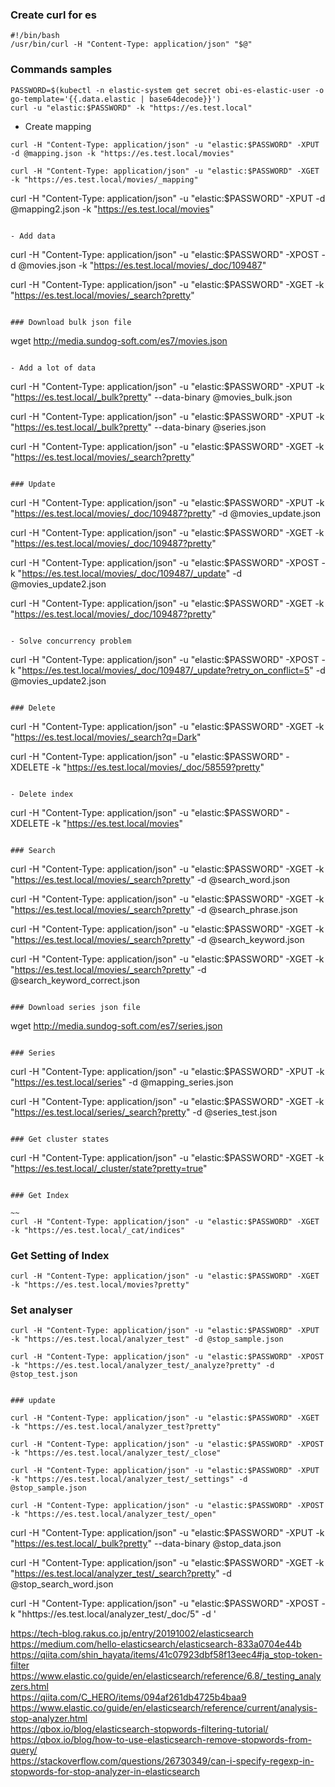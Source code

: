 ### Create curl for es

~~~shell
#!/bin/bash
/usr/bin/curl -H "Content-Type: application/json" "$@"
~~~

### Commands samples

~~~
PASSWORD=$(kubectl -n elastic-system get secret obi-es-elastic-user -o go-template='{{.data.elastic | base64decode}}')
curl -u "elastic:$PASSWORD" -k "https://es.test.local"
~~~

- Create mapping
~~~
curl -H "Content-Type: application/json" -u "elastic:$PASSWORD" -XPUT -d @mapping.json -k "https://es.test.local/movies"

curl -H "Content-Type: application/json" -u "elastic:$PASSWORD" -XGET -k "https://es.test.local/movies/_mapping"

~~~
curl -H "Content-Type: application/json" -u "elastic:$PASSWORD" -XPUT -d @mapping2.json -k "https://es.test.local/movies"
~~~

- Add data
~~~
curl -H "Content-Type: application/json" -u "elastic:$PASSWORD" -XPOST -d @movies.json -k "https://es.test.local/movies/_doc/109487"

curl -H "Content-Type: application/json" -u "elastic:$PASSWORD" -XGET -k "https://es.test.local/movies/_search?pretty"
~~~

### Download bulk json file

~~~
wget http://media.sundog-soft.com/es7/movies.json
~~~

- Add a lot of data

~~~
curl -H "Content-Type: application/json" -u "elastic:$PASSWORD" -XPUT  -k "https://es.test.local/_bulk?pretty" --data-binary @movies_bulk.json

curl -H "Content-Type: application/json" -u "elastic:$PASSWORD" -XPUT  -k "https://es.test.local/_bulk?pretty" --data-binary @series.json

curl -H "Content-Type: application/json" -u "elastic:$PASSWORD" -XGET -k "https://es.test.local/movies/_search?pretty"
~~~

### Update

~~~
curl -H "Content-Type: application/json" -u "elastic:$PASSWORD" -XPUT  -k "https://es.test.local/movies/_doc/109487?pretty" -d @movies_update.json

curl -H "Content-Type: application/json" -u "elastic:$PASSWORD" -XGET -k "https://es.test.local/movies/_doc/109487?pretty"


curl -H "Content-Type: application/json" -u "elastic:$PASSWORD" -XPOST  -k "https://es.test.local/movies/_doc/109487/_update" -d @movies_update2.json

curl -H "Content-Type: application/json" -u "elastic:$PASSWORD" -XGET -k "https://es.test.local/movies/_doc/109487?pretty"
~~~

- Solve concurrency problem

~~~
curl -H "Content-Type: application/json" -u "elastic:$PASSWORD" -XPOST  -k "https://es.test.local/movies/_doc/109487/_update?retry_on_conflict=5" -d @movies_update2.json
~~~

### Delete

~~~
curl -H "Content-Type: application/json" -u "elastic:$PASSWORD" -XGET -k "https://es.test.local/movies/_search?q=Dark"

curl -H "Content-Type: application/json" -u "elastic:$PASSWORD" -XDELETE  -k "https://es.test.local/movies/_doc/58559?pretty"
~~~

- Delete index

~~~
curl -H "Content-Type: application/json" -u "elastic:$PASSWORD" -XDELETE  -k "https://es.test.local/movies"
~~~

### Search

~~~
curl -H "Content-Type: application/json" -u "elastic:$PASSWORD" -XGET -k "https://es.test.local/movies/_search?pretty" -d @search_word.json

curl -H "Content-Type: application/json" -u "elastic:$PASSWORD" -XGET -k "https://es.test.local/movies/_search?pretty" -d @search_phrase.json

curl -H "Content-Type: application/json" -u "elastic:$PASSWORD" -XGET -k "https://es.test.local/movies/_search?pretty" -d @search_keyword.json

curl -H "Content-Type: application/json" -u "elastic:$PASSWORD" -XGET -k "https://es.test.local/movies/_search?pretty" -d @search_keyword_correct.json

~~~

### Download series json file

~~~
wget http://media.sundog-soft.com/es7/series.json
~~~

### Series

~~~
curl -H "Content-Type: application/json" -u "elastic:$PASSWORD" -XPUT -k "https://es.test.local/series" -d @mapping_series.json

curl -H "Content-Type: application/json" -u "elastic:$PASSWORD" -XGET -k "https://es.test.local/series/_search?pretty" -d @series_test.json

~~~

### Get cluster states

~~~
curl -H "Content-Type: application/json" -u "elastic:$PASSWORD" -XGET -k "https://es.test.local/_cluster/state?pretty=true"
~~~

### Get Index

~~
curl -H "Content-Type: application/json" -u "elastic:$PASSWORD" -XGET -k "https://es.test.local/_cat/indices"
~~~

### Get Setting of Index

~~~
curl -H "Content-Type: application/json" -u "elastic:$PASSWORD" -XGET -k "https://es.test.local/movies?pretty"
~~~

### Set analyser

~~~
curl -H "Content-Type: application/json" -u "elastic:$PASSWORD" -XPUT -k "https://es.test.local/analyzer_test" -d @stop_sample.json

curl -H "Content-Type: application/json" -u "elastic:$PASSWORD" -XPOST -k "https://es.test.local/analyzer_test/_analyze?pretty" -d @stop_test.json


### update

curl -H "Content-Type: application/json" -u "elastic:$PASSWORD" -XGET -k "https://es.test.local/analyzer_test?pretty"

curl -H "Content-Type: application/json" -u "elastic:$PASSWORD" -XPOST -k "https://es.test.local/analyzer_test/_close"

curl -H "Content-Type: application/json" -u "elastic:$PASSWORD" -XPUT -k "https://es.test.local/analyzer_test/_settings" -d @stop_sample.json

curl -H "Content-Type: application/json" -u "elastic:$PASSWORD" -XPOST -k "https://es.test.local/analyzer_test/_open"
~~~



curl -H "Content-Type: application/json" -u "elastic:$PASSWORD" -XPUT  -k "https://es.test.local/_bulk?pretty" --data-binary @stop_data.json

curl -H "Content-Type: application/json" -u "elastic:$PASSWORD" -XGET -k "https://es.test.local/analyzer_test/_search?pretty" -d @stop_search_word.json

curl -H "Content-Type: application/json" -u "elastic:$PASSWORD" -XPOST -k "hhttps://es.test.local/analyzer_test/_doc/5" -d '



https://tech-blog.rakus.co.jp/entry/20191002/elasticsearch<br>
https://medium.com/hello-elasticsearch/elasticsearch-833a0704e44b<br>
https://qiita.com/shin_hayata/items/41c07923dbf58f13eec4#ja_stop-token-filter<br>
https://www.elastic.co/guide/en/elasticsearch/reference/6.8/_testing_analyzers.html<br>
https://qiita.com/C_HERO/items/094af261db4725b4baa9<br>
https://www.elastic.co/guide/en/elasticsearch/reference/current/analysis-stop-analyzer.html<br>
https://qbox.io/blog/elasticsearch-stopwords-filtering-tutorial/<br>
https://qbox.io/blog/how-to-use-elasticsearch-remove-stopwords-from-query/<br>
https://stackoverflow.com/questions/26730349/can-i-specify-regexp-in-stopwords-for-stop-analyzer-in-elasticsearch<br>

